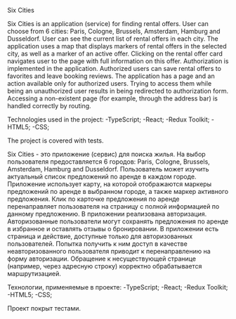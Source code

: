 Six Cities

Six Cities is an application (service) for finding rental offers.
User can choose from 6 cities: Paris, Cologne, Brussels, Amsterdam, Hamburg and Dusseldorf. User can see the current list of rental offers in each city. The application uses a map that displays markers of rental offers in the selected city, as well as a marker of an active offer. Clicking on the rental offer card navigates user to the page with full information on this offer.
Authorization is implemented in the application. Authorized users can save rental offers to favorites and leave booking reviews.
The application has a page and an action available only for authorized users. Trying to access them while being an unauthorized user results in being redirected to authorization form.
Accessing a non-existent page (for example, through the address bar) is handled correctly by routing.

Technologies used in the project:
-TypeScript;
-React;
-Redux Toolkit;
-HTML5;
-CSS;

The project is covered with tests.

Six Cities - это приложение (сервис) для поиска жилья. На выбор пользователя предоставляется 6 городов: Paris, Cologne, Brussels, Amsterdam, Hamburg and Dusseldorf.
Пользователь может изучить актуальный список предложений по аренде в каждом городе. Приложение использует карту, на которой отображаются маркеры предложений по аренде в выбранном городе, а также маркер активного предложения. Клик по карточке предложения по аренде перенаправляет пользователя на страницу с полной информацией по данному предложению.
В приложении реализована авторизация. Авторизованные пользователи могут сохранять предложения по аренде в избранное и оставлять отзывы о бронировании.
В приложении есть страница и действие, доступные только для авторизованных пользователей. Попытка получить к ним доступ в качестве неавторизованного пользователя приводит к перенаправлению на форму авторизации.
Обращение к несуществующей странице (например, через адресную строку) корректно обрабатывается маршрутизацией.

Технологии, применяемые в проекте:
-TypeScript;
-React;
-Redux Toolkit;
-HTML5;
-CSS;

Проект покрыт тестами.

